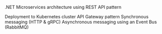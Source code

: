 
.NET Microservices architecture using REST API pattern

Deployment to Kubernetes cluster
API Gateway pattern
Synchronous messaging (HTTP & gRPC)
Asynchronous messaging using an Event Bus (RabbitMQ)

